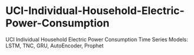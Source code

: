 # UCI-Individual-Household-Electric-Power-Consumption
UCI Individual Household Electric Power Consumption Time Series Models: LSTM, TNC, GRU, AutoEncoder, Prophet
